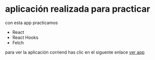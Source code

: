 # aplicación realizada para practicar

con esta app practicamos

- React
- React Hooks
- Fetch

para ver la aplicación corriend has clic en el siguente enlace [ver app](https://ces1508.github.io/react-giphy/)